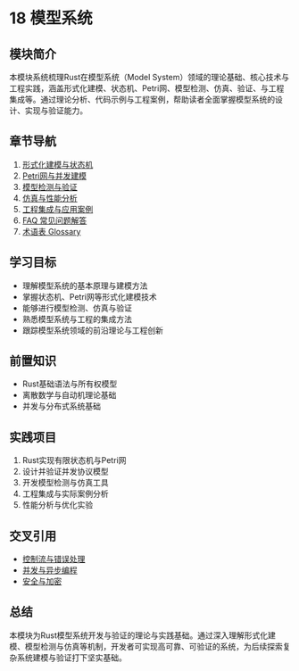 # 18 模型系统

## 模块简介

本模块系统梳理Rust在模型系统（Model System）领域的理论基础、核心技术与工程实践，涵盖形式化建模、状态机、Petri网、模型检测、仿真、验证、与工程集成等。通过理论分析、代码示例与工程案例，帮助读者全面掌握模型系统的设计、实现与验证能力。

## 章节导航

1. [形式化建模与状态机](./01_formal_modeling_and_state_machine.md)
2. [Petri网与并发建模](./02_petri_net_and_concurrency.md)
3. [模型检测与验证](./03_model_checking_and_verification.md)
4. [仿真与性能分析](./04_simulation_and_performance.md)
5. [工程集成与应用案例](./05_engineering_integration.md)
6. [FAQ 常见问题解答](./FAQ.md)
7. [术语表 Glossary](./Glossary.md)

## 学习目标

- 理解模型系统的基本原理与建模方法
- 掌握状态机、Petri网等形式化建模技术
- 能够进行模型检测、仿真与验证
- 熟悉模型系统与工程的集成方法
- 跟踪模型系统领域的前沿理论与工程创新

## 前置知识

- Rust基础语法与所有权模型
- 离散数学与自动机理论基础
- 并发与分布式系统基础

## 实践项目

1. Rust实现有限状态机与Petri网
2. 设计并验证并发协议模型
3. 开发模型检测与仿真工具
4. 工程集成与实际案例分析
5. 性能分析与优化实验

## 交叉引用

- [控制流与错误处理](../03_control_flow/)
- [并发与异步编程](../06_async/)
- [安全与加密](../23_security_verification/)

## 总结

本模块为Rust模型系统开发与验证的理论与实践基础。通过深入理解形式化建模、模型检测与仿真等机制，开发者可实现高可靠、可验证的系统，为后续探索复杂系统建模与验证打下坚实基础。
